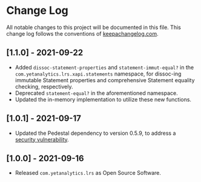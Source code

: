 # Change Log
All notable changes to this project will be documented in this file. This change log follows the conventions of [keepachangelog.com](http://keepachangelog.com/).

## [1.1.0] - 2021-09-22
- Added `dissoc-statement-properties` and `statement-immut-equal?` in the `com.yetanalytics.lrs.xapi.statements` namespace, for dissoc-ing immutable Statement properties and comprehensive Statement equality checking, respectively.
- Deprecated `statement-equal?` in the aforementioned namespace.
- Updated the in-memory implementation to utilize these new functions.

## [1.0.1] - 2021-09-17
- Updated the Pedestal dependency to version 0.5.9, to address a [security vulnerability](https://github.com/pedestal/pedestal/issues/672).

## [1.0.0] - 2021-09-16
- Released `com.yetanalytics.lrs` as Open Source Software.

